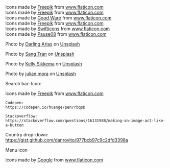 <div>Icons made by <a href="https://www.freepik.com" title="Freepik">Freepik</a> from <a href="https://www.flaticon.com/" title="Flaticon">www.flaticon.com</a></div>

<div>Icons made by <a href="https://www.freepik.com" title="Freepik">Freepik</a> from <a href="https://www.flaticon.com/" title="Flaticon">www.flaticon.com</a></div>

<div>Icons made by <a href="https://www.flaticon.com/authors/good-ware" title="Good Ware">Good Ware</a> from <a href="https://www.flaticon.com/" title="Flaticon">www.flaticon.com</a></div>

<div>Icons made by <a href="https://www.freepik.com" title="Freepik">Freepik</a> from <a href="https://www.flaticon.com/" title="Flaticon">www.flaticon.com</a></div>

<div>Icons made by <a href="https://www.flaticon.com/authors/swifticons" title="Swifticons">Swifticons</a> from <a href="https://www.flaticon.com/" title="Flaticon">www.flaticon.com</a></div>

<div>Icons made by <a href="https://www.flaticon.com/authors/pause08" title="Pause08">Pause08</a> from <a href="https://www.flaticon.com/" title="Flaticon">www.flaticon.com</a></div>

<span>Photo by <a href="https://unsplash.com/@darlingarias?utm_source=unsplash&amp;utm_medium=referral&amp;utm_content=creditCopyText">Darling Arias</a> on <a href="https://unsplash.com/s/photos/sewing?utm_source=unsplash&amp;utm_medium=referral&amp;utm_content=creditCopyText">Unsplash</a></span>

<span>Photo by <a href="https://unsplash.com/@sangtran98?utm_source=unsplash&amp;utm_medium=referral&amp;utm_content=creditCopyText">Sang Tran</a> on <a href="https://unsplash.com/s/photos/sewing?utm_source=unsplash&amp;utm_medium=referral&amp;utm_content=creditCopyText">Unsplash</a></span>

<span>Photo by <a href="https://unsplash.com/@kellysikkema?utm_source=unsplash&amp;utm_medium=referral&amp;utm_content=creditCopyText">Kelly Sikkema</a> on <a href="https://unsplash.com/s/photos/sewing-pattern?utm_source=unsplash&amp;utm_medium=referral&amp;utm_content=creditCopyText">Unsplash</a></span>

<span>Photo by <a href="https://unsplash.com/@julivajuli?utm_source=unsplash&amp;utm_medium=referral&amp;utm_content=creditCopyText">julian mora</a> on <a href="https://unsplash.com/s/photos/textile?utm_source=unsplash&amp;utm_medium=referral&amp;utm_content=creditCopyText">Unsplash</a></span>

Search bar:
    Icon: 
    <div>Icons made by <a href="https://www.freepik.com" title="Freepik">Freepik</a> from <a href="https://www.flaticon.com/" title="Flaticon">www.flaticon.com</a></div>

    Codepen:
    https://codepen.io/huange/pen/rbqsD

    Stackoverflow:
    https://stackoverflow.com/questions/16131988/making-an-image-act-like-a-button 

Country drop-down:
https://gist.github.com/danrovito/977bcb97c9c2dfd3398a    


Menu icon
<div>Icons made by <a href="https://www.flaticon.com/authors/google" title="Google">Google</a> from <a href="https://www.flaticon.com/" title="Flaticon">www.flaticon.com</a></div>